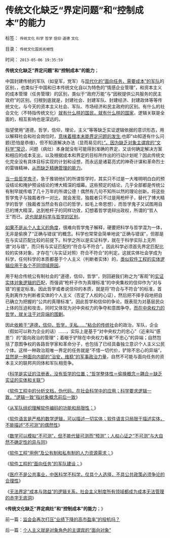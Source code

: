 # 传统文化缺乏“界定问题”和“控制成本”的能力

标签： `传统文化` `科学` `哲学` `信仰` `道德` `文化` 

目录： `传统文化国民劣根性`

时间： `2013-05-06 19:35:59`

**传统文化缺乏“界定问题”和“控制成本”的能力**；

中国封建传统的军队（如皇军，党军）与[现代化的“面向任务，需要成本”的军队](../../../2013/5/2/软件工程的“面向任务”的军队建设；.md)的区别，，也类似于中国和日本传统文化自以为特色的“情感企业管理”，和资本主义的成本管理（任务管理）的区别，类似于“政府万能”与“因税提供公共服务的民主政府”的区别。归根到底就是，封建社会、封建军队、封建经济、封建政体等等传统文化，与今天的资本主义社会、军队、市场经济和民主政府的区别。有什么的社会文化（不特指传统文化）[就有什么样的国民，就有什么样的国家](../../../2011/8/13/批评“批评政府的人”.md)，逻辑关联是全面的，相互影响也是深远的。

指望使用“道德，哲学，信仰，理论，主义”等等缺乏实证逻辑依据的意识形态，用以解释社会和社会岗位时，[意味着根本未能界定问题的发生](../../../2013/5/3/社会主义的痼疾，无法界定“成本与效益”的逻辑关系.md);也即“sb知道有什么问题(恐怕是恭维)，但不知道解决办法（显而易见的[）”。因为缺乏对象主谓宾的“文科学”常识](%E7%BC%BA%E4%B9%8F%E5%AF%B9%E8%B1%A1%E4%B8%BB%E8%B0%93%E5%AE%BE%E7%9A%84%E2%80%9C%E6%96%87%E7%A7%91%E5%AD%A6%E2%80%9D%E5%B8%B8%E8%AF%86%EF%BC%9B)，问题（病灶）本身就没有可能得到准确的界定，又谈何确定解决方案和相应的成本支出，以及根据成本和界定的目标所作出的行动计划呢？因此传统文化完全没有具体目标实现的计划和设想，而永远是诸葛亮式的神奇计谋和革命烈士的雷锋精神，[从而缺乏精确管理的能力](../../../2009/3/23/黄仁宇的失误：宋明清帝国不是因为缺乏技术而选道德.md)。

[当一些哲学鬼子](../../../2009/6/19/科学实证性排斥任何哲学诡辩.md)，急于推销他们的所谓哲学时，其实只不过是一大堆明明白白的预设结论和掩护预设结论的博大精深的烟幕。这些预定的结论，几乎全部都是传统公有制早就传唱了几十万年的所谓公德！偶然有几句不知所以然的理论创新。将这些哲学鬼子与独裁者作一对比，就会发现，独裁者只不过是用枪杆子，替代了博大精学的哲学（独裁者当然会有自已的哲学，如毛上帝思想），而哲学鬼子又试图用自已的博大精深，达到枪杆子的同样功效，幻想着哲学诡辩出政权，所谓的“哲人王”而已。[这也就是科学与哲学的区别](../../../2009/11/27/科学不是哲学，不缺哲学理论的中国缺什么？.md)。

[如果不是从个人主义的角度](../../../2010/6/22/你的实证不是我的实证;实证主义也是理性主义.md)，很难向哲学鬼子解释，硬要把科学与哲学混为一体，无非是偷换了“正确与错误”的概念。科学也常常会简单地说“正确与错误”，但那是在与实证匹配比较的前提下。科学之所以是实证科学，就在于科学实际上无所谓“对与错”，而只有与实证匹配的“符合与不符合”。因此科学必须首先界定匹配比较的实体对象，才存在“（与实证对照）符合不符合”的判定。这就实体社会学成为科学，任何科学的本质都基于个人主义（判断者实体）的，[类似软件工程的实体逻辑应用于各个不同领域原因](../../../2013/5/3/软件工程分析“中医与公办医疗”的“通往奴役之路”.md)。

用于粘合传统公有制社会的“道德，信仰，哲学”，则回避我们称之为“客观”的[实证实体对象逻辑的匹](../../../2009/11/1/对象逻辑标识语义矫饰的“所有权窃据”.md)配，而强调“枪杆子作为真理标准”的中央集权的信仰作为“对与错”的鉴定标准。因此哲学或者说信仰的本质，就是将“符合与不符合”的标准，首先剥离作为判断者实体的个人主义（否定了人权的心证），然后把不择手段地把自已确立为把握的“公共的真理标准”。因此哲学和信仰的争论，既表现为对基层民众上体的压迫和攻击，同时又体现为对中央权力的争夺和意图争夺。[而在中央权力的哲学，就关注于对异端的围剿](../../../2013/4/3/木异于林未必秀，人民群众必欲毁之.md)。

因此[依赖于“道德，信仰，哲学，无私……”粘合的传统社](../../../2011/1/8/君权神授讲道德，国民主权讲利益.md)会的政治，军队，企业（假如可以称为企业的话）……，实际上是基于“对中央权力的忠心”（近来叫“感恩”）的“面向政治的管理”；着眼于铲除在中央权力看来“不忠心”的异端；自然包括了意图争权的各路哲学家和革命分子，也包括了已经具备独立意识个人主义公民个体。这样一种政治观唯一界定的任务就是“不惜一切代价，铲除不忠心的异端”，[显然是一种面向内部的“治安，维稳”的军事政治力量](../../../2009/12/6/中国传统文化与现代战争格格不入.md)，自然不可能与面向任务的资本主义的联邦共同体和军队相竞争。

《[科学是实证的注册表，没有哲学的位置；“哲学整体性＝偷换概念＝耦合＝缺乏实证的实体和关联”](../../../2012/3/15/科学中没有哲学的位置；信仰的位置在那里？.md)》

《[软件工程中的分析文档，伪代码，在社会科学中的应用；科学要求逻辑一致，“逻辑一致”指对象概念前后一致](../../../2013/4/28/软件工程中的分析文档，伪代码，在社会科学中的应用；.md)》

《[从军队组织理解软件编码的功能和局限性；](../../../2013/4/28/从军队组织理解软件编码的功能和局限性，及机器人军队.md)》

《[软件语言是严格的数学逻辑，可以描述一切实体；软件语言只局限于描述实体，不能描述“不可测”的偶然性](../../../2013/4/28/“万物皆实体”的奥卡姆法则，数学语言的科学威力及局限性.md)》

《[数学可以模拟“不可测”，但不能代替可测而“预测”；人权心证之“不可测”与大自然不确定性的异与同](../../../2013/5/2/数学可以模拟“不可测”，但不能预测“人权利益”.md)》

《[软件工程“用例”及公有制和私有制的人力资源需求；](../../../2013/5/2/软件工程“用例”及公有制和私有制的人力资源需求.md)》

《[软件工程的“面向任务”的军队建设；](../../../2013/5/2/软件工程的“面向任务”的军队建设；.md)》

《[医疗不是公共事业，中医科学不科学，仅具个人选择，不具公共政策必须争论的合理性](../../../2013/5/3/软件工程分析“中医与公办医疗”的“通往奴役之路”.md)》

《[无法界定“成本与效益”的逻辑关系，社会主义制度所有领域都成为成本无法管理的赤字无底洞](../../../2013/5/3/社会主义的痼疾，无法界定“成本与效益”的逻辑关系.md)》

《**传统文化缺乏“界定病灶”和“控制成本”的能力**；》



前一篇：[监会会再次打压“业绩下降的高市盈率”的投机吗？](../../../2013/5/4/监会会再次打压“业绩下降的高市盈率”的投机吗？.md)

后一篇：[个人主义就是对象角色的主谓宾的“面向对象”](../../../2013/5/6/个人主义就是对象角色的主谓宾的“面向对象”.md)